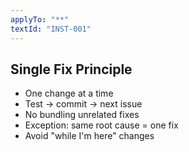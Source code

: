 ```yaml
---
applyTo: "**"
textId: "INST-001"
---
```


## Single Fix Principle

- One change at a time
- Test → commit → next issue
- No bundling unrelated fixes
- Exception: same root cause = one fix
- Avoid "while I'm here" changes
